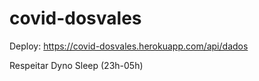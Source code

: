 # covid-dosvales


Deploy: https://covid-dosvales.herokuapp.com/api/dados

Respeitar Dyno Sleep (23h-05h)
